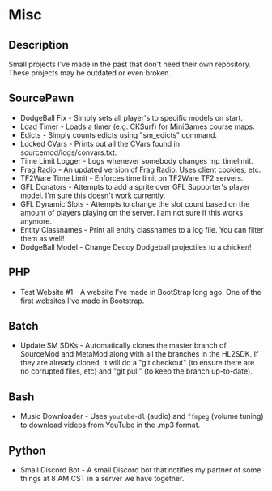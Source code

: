 # Misc

## Description
Small projects I've made in the past that don't need their own repository. These projects may be outdated or even broken.

## SourcePawn
* DodgeBall Fix - Simply sets all player's to specific models on start.
* Load Timer - Loads a timer (e.g. CKSurf) for MiniGames course maps.
* Edicts - Simply counts edicts using "sm_edicts" command.
* Locked CVars - Prints out all the CVars found in sourcemod/logs/convars.txt.
* Time Limit Logger - Logs whenever somebody changes mp_timelimit.
* Frag Radio - An updated version of Frag Radio. Uses client cookies, etc.
* TF2Ware Time Limit - Enforces time limit on TF2Ware TF2 servers.
* GFL Donators - Attempts to add a sprite over GFL Supporter's player model. I'm sure this doesn't work currently.
* GFL Dynamic Slots - Attempts to change the slot count based on the amount of players playing on the server. I am not sure if this works anymore.
* Entity Classnames - Print all entity classnames to a log file. You can filter them as well!
* DodgeBall Model - Change Decoy Dodgeball projectiles to a chicken!

## PHP
* Test Website #1 - A website I've made in BootStrap long ago. One of the first websites I've made in Bootstrap.

## Batch
* Update SM SDKs - Automatically clones the master branch of SourceMod and MetaMod along with all the branches in the HL2SDK. If they are already cloned, it will do a "git checkout" (to ensure there are no corrupted files, etc) and "git pull" (to keep the branch up-to-date).

## Bash
* Music Downloader - Uses `youtube-dl` (audio) and `ffmpeg` (volume tuning) to download videos from YouTube in the .mp3 format.

## Python
* Small Discord Bot - A small Discord bot that notifies my partner of some things at 8 AM CST in a server we have together.